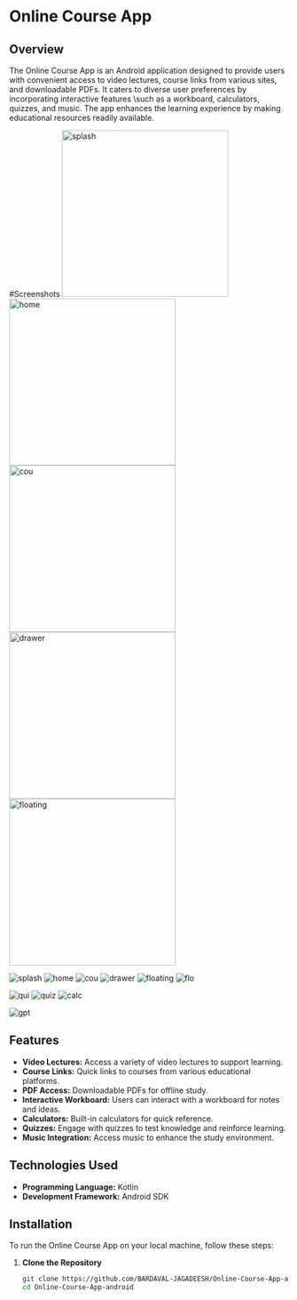 # Online Course App

## Overview
The Online Course App is an Android application designed to provide users with convenient access to video lectures, 
course links from various sites, and downloadable PDFs. It caters to diverse user preferences by incorporating interactive features
\such as a workboard, calculators, quizzes, and music. The app enhances the learning experience by making educational resources readily available.

#Screenshots
<img src="https://github.com/user-attachments/assets/6179566d-c165-4737-b1f6-0394821c48c3" width="300" alt="splash">
<img src="https://github.com/user-attachments/assets/08e01575-4902-4066-a7b4-0380aa9a5a10" width="300" alt="home">
<img src="https://github.com/user-attachments/assets/f0510abd-e4a0-4aea-b2d7-2ab05be5ad93" width="300" alt="cou">
<img src="https://github.com/user-attachments/assets/f3d0cf01-a2d3-41b2-a2e4-d8f7f83a4bc9" width="300" alt="drawer">
<img src="https://github.com/user-attachments/assets/62ab32a7-f9ac-4252-b64c-7d9f38e66053" width="300" alt="floating">


![splash](https://github.com/user-attachments/assets/6179566d-c165-4737-b1f6-0394821c48c3) ![home](https://github.com/user-attachments/assets/08e01575-4902-4066-a7b4-0380aa9a5a10)
![cou](https://github.com/user-attachments/assets/f0510abd-e4a0-4aea-b2d7-2ab05be5ad93)
![drawer](https://github.com/user-attachments/assets/f3d0cf01-a2d3-41b2-a2e4-d8f7f83a4bc9)
![floating](https://github.com/user-attachments/assets/62ab32a7-f9ac-4252-b64c-7d9f38e66053)
![flo](https://github.com/user-attachments/assets/00026655-867a-42b6-8e4b-aba28628fc6a)


![qui](https://github.com/user-attachments/assets/d53a9b1f-9245-4516-b51a-46a5971688e4)
![quiz](https://github.com/user-attachments/assets/01a6bce8-0fc1-4702-8c2c-a7340c700689)
![calc](https://github.com/user-attachments/assets/88e6a7dd-9456-46fa-8ed4-a90f5c9bd9e5)





![gpt](https://github.com/user-attachments/assets/88575573-3173-4227-8f41-c0892693f109) 



## Features
- **Video Lectures:** Access a variety of video lectures to support learning.
- **Course Links:** Quick links to courses from various educational platforms.
- **PDF Access:** Downloadable PDFs for offline study.
- **Interactive Workboard:** Users can interact with a workboard for notes and ideas.
- **Calculators:** Built-in calculators for quick reference.
- **Quizzes:** Engage with quizzes to test knowledge and reinforce learning.
- **Music Integration:** Access music to enhance the study environment.

## Technologies Used
- **Programming Language:** Kotlin
- **Development Framework:** Android SDK

  
## Installation
To run the Online Course App on your local machine, follow these steps:

1. **Clone the Repository**
   ```bash
   git clone https://github.com/BARDAVAL-JAGADEESH/Online-Course-App-android.git
   cd Online-Course-App-android


